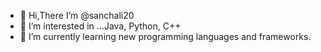 - 👋 Hi,There  I’m @sanchali20
- 👀 I’m interested in ...Java, Python, C++
- 🌱 I’m currently learning new programming languages and frameworks.


<!---
sanchali20/sanchali20 is a ✨ special ✨ repository because its `README.md` (this file) appears on your GitHub profile.
You can click the Preview link to take a look at your changes.
--->
